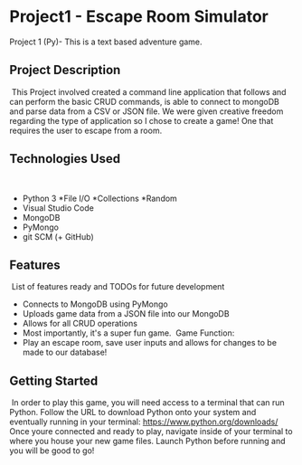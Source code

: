 # Project1 - Escape Room Simulator
Project 1 (Py)- This is a text based adventure game.
​
## Project Description
​
This Project involved created a command line application that follows and can perform the basic CRUD commands, is able to connect to mongoDB and parse data from a CSV or JSON file. We were given creative freedom regarding the type of application so I chose to create a game! One that requires the user to escape from a room.
​
## Technologies Used
​
* Python 3
  *File I/O
  *Collections
  *Random
* Visual Studio Code
* MongoDB
* PyMongo
* git SCM (+ GitHub)
​
## Features
​
List of features ready and TODOs for future development
* Connects to MongoDB using PyMongo
* Uploads game data from a JSON file into our MongoDB
* Allows for all CRUD operations
* Most importantly, it's a super fun game.
​
Game Function:
* Play an escape room, save user inputs and allows for changes to be made to our database!
​
## Getting Started
​
In order to play this game, you will need access to a terminal that can run Python. 
Follow the URL to download Python onto your system and eventually running in your terminal: https://www.python.org/downloads/
Once youre connected and ready to play, navigate inside of your terminal to where you house your new game files. Launch Python before running and you will be good to go!
